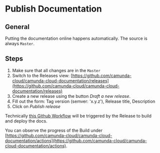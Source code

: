 # Publish Documentation

## General

Putting the documentation online happens automatically. The source is always `Master`.

## Steps

1. Make sure that all changes are in the `Master`
2. Switch to the Releases view: [https://github.com/camunda-cloud/camunda-cloud-documentation/releases](https://github.com/camunda-cloud/camunda-cloud-documentation/releases)
3. Create a new release using the button _Draft a new release_.
4. Fill out the form: Tag version (semver: 'x.y.z'), Release title, Description
5. Click on _Publish release_

Technically [this Github Workflow](./.github/workflows/publish.yaml) will be triggered by the Release to build and deploy the docs.

You can observe the progress of the Build under [https://github.com/camunda-cloud/camunda-cloud-documentation/actions](https://github.com/camunda-cloud/camunda-cloud-documentation/actions).
